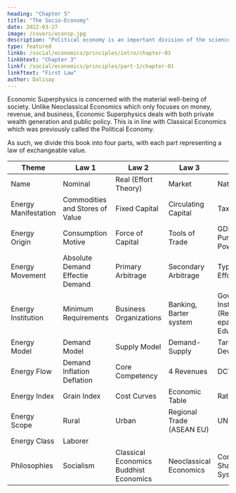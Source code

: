 ```yaml
---
heading: "Chapter 5"
title: "The Socio-Economy"
date: 2022-03-27
image: /covers/econsp.jpg
description: "Political economy is an important division of the science of government. The object of government is the happiness of men, united in society"
type: featured
linkb: /social/economics/principles/intro/chapter-03
linkbtext: "Chapter 3"
linkf: /social/economics/principles/part-1/chapter-01
linkftext: "First Law"
author: Dalisay
---
```


Economic Superphysics is concerned with the material well-being of society. Unlike Neoclassical Economics which only focuses on money, revenue, and business, Economic Superphysics deals with both private wealth generation and public policy. This is in line with Classical  Economics which was previously called the Political Economy. 

As such, we divide this book into four parts, with each part representing a law of exchangeable value. 

Theme | Law 1 | Law 2 | Law 3 | Law 4
---- | --- | --- | --- | --- 
Name 				 | Nominal | Real (Effort Theory) | Market | Natural 
Energy Manifestation | Commodities and Stores of Value | Fixed Capital | Circulating Capital | Taxes
Energy Origin 		 | Consumption Motive | Force of Capital | Tools of Trade | GDP and Purchasing Power
Energy Movement      | Absolute Demand Effectie Demand | Primary Arbitrage | Secondary Arbitrage | Types of Effort
Energy Institution   | Minimum Requirements | Business Organizations | Banking, Barter system | Government Institutions (Resources epartment, Education) 
Energy Model 		 | Demand Model | Supply Model | Demand-Supply | Targetted Development
Energy Flow 		 | Demand Inflation Deflation | Core Competency | 4 Revenues | DCTI
Energy Index 		 | Grain Index | Cost Curves | Economic Table | Ratios GDP
Energy Scope 		 | Rural | Urban | Regional Trade (ASEAN EU) | UN 
Energy Class 		 | Laborer
Philosophies 		 | Socialism | Classical Economics Buddhist Economics | Neoclassical Economics | Communism Shariah Inca System 